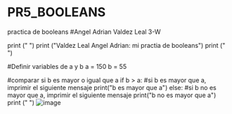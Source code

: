# PR5_BOOLEANS
practica de booleans
#Angel Adrian Valdez Leal 3-W

print (" ")
print ("Valdez Leal Angel Adrian: mi practia de booleans")
print (" ")

#Definir variables de a y b
a = 150
b = 55

#comparar si b es mayor o igual que a
if b > a: 
#si b es mayor que a, imprimir el siguiente mensaje
  print("b es mayor que a") 
else:
#si b no es mayor que a, imprimir el siguiente mensaje
  print("b no es mayor que a")
  print (" ")
  ![image](https://github.com/user-attachments/assets/4e9d1ca2-4288-479a-8c2b-984e6f567ee6)

